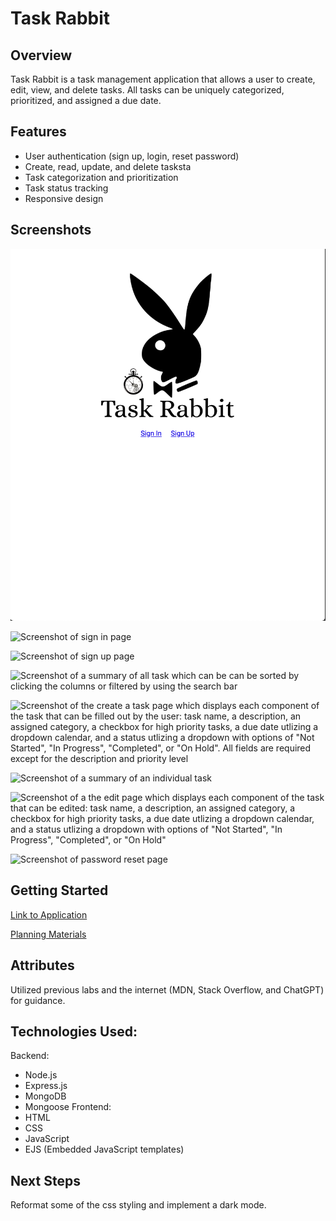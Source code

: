 # Task Rabbit

## Overview
Task Rabbit is a task management application that allows a user to create, edit, view, and delete tasks. All tasks can be uniquely categorized, prioritized, and assigned a due date. 

## Features
- User authentication (sign up, login, reset password)
- Create, read, update, and delete tasksta
- Task categorization and prioritization
- Task status tracking
- Responsive design

## Screenshots
![Screenshot of home page with links to sign in or sign up](/screenshots/Home%20Page.png )

![Screenshot of sign in page]( )

![Screenshot of sign up page]( )

![Screenshot of a summary of all task which can be can be sorted by clicking the columns or filtered by using the search bar]( )

![Screenshot of the create a task page which displays each component of the task that can be filled out by the user: task name, a description, an assigned category, a checkbox for high priority tasks, a due date utlizing a dropdown calendar, and a status utlizing a dropdown with options of "Not Started", "In Progress", "Completed", or "On Hold". All fields are required except for the description and priority level]( )

![Screenshot of a summary of an individual task]( )

![Screenshot of a the edit page which displays each component of the task that can be edited: task name, a description, an assigned category, a checkbox for high priority tasks, a due date utlizing a dropdown calendar, and a status utlizing a dropdown with options of "Not Started", "In Progress", "Completed", or "On Hold"]( )

![Screenshot of password reset page]( )



## Getting Started
[Link to Application](https://taskrabbit-c1030f623734.herokuapp.com/)

[Planning Materials](https://trello.com/b/Ma5OfGaa/task-rabbit)

## Attributes
Utilized previous labs and the internet (MDN, Stack Overflow, and ChatGPT) for guidance. 

## Technologies Used:
Backend:
- Node.js
- Express.js
- MongoDB
- Mongoose
Frontend:
- HTML
- CSS
- JavaScript
- EJS (Embedded JavaScript templates)

## Next Steps
Reformat some of the css styling and implement a dark mode. 